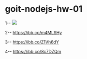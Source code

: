 # goit-nodejs-hw-01

1-- <img src='https://ibb.co/F0pT1Kr'/>

2-- https://ibb.co/m4MLSHy

3-- https://ibb.co/Z1Vh6dY

4-- https://ibb.co/8c7DZQm
